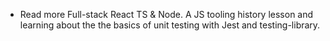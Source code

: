 ---
---

- Read more Full-stack React TS & Node. A JS tooling history lesson and learning about the the basics of unit testing with Jest and testing-library.
